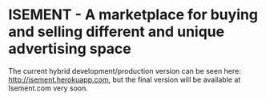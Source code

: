 # ISEMENT - A marketplace for buying and selling different and unique advertising space

The current hybrid development/production version can be seen here: http://isement.herokuapp.com, but the final version will be
available at Isement.com very soon.
